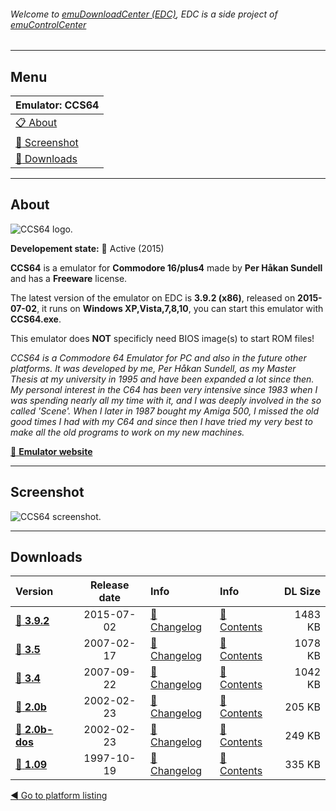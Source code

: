 ###### Welcome to [emuDownloadCenter (EDC)](https://github.com/PhoenixInteractiveNL/emuDownloadCenter/wiki/), EDC is a side project of [emuControlCenter](https://github.com/PhoenixInteractiveNL/emuControlCenter/wiki/)
***
## Menu
| **Emulator: CCS64** |
|:---------|
| [:clipboard: About](#about) |
| [:sunrise: Screenshot](#screenshot) |
| [:floppy_disk: Downloads](#downloads) |
***
## About
![](https://github.com/PhoenixInteractiveNL/emuDownloadCenter/wiki/images_emulator/ccs64_logo_200.jpg "CCS64 logo.")

**Developement state:** :large_blue_circle: Active (2015)

**CCS64** is a emulator for **Commodore 16/plus4** made by **Per Håkan Sundell** and has a **Freeware** license.

The latest version of the emulator on EDC is **3.9.2 (x86)**, released on **2015-07-02**, it runs on **Windows XP,Vista,7,8,10**, you can start this emulator with **CCS64.exe**.

This emulator does **NOT** specificly need BIOS image(s) to start ROM files!

_CCS64 is a Commodore 64 Emulator for PC and also in the future other platforms. It was developed by me, Per Håkan Sundell, as my Master Thesis at my university in 1995 and have been expanded a lot since then. My personal  interest in the C64 has been very intensive since 1983 when I was spending nearly all my time with it, and I was deeply involved in the so called 'Scene'. When I later in 1987 bought my Amiga 500, I missed the old good times I had with my C64 and since then I have tried my very best to make all the old programs to work on my new machines._

[:link: **Emulator website**](http://www.ccs64.com/)
***
## Screenshot
![](https://raw.githubusercontent.com/PhoenixInteractiveNL/emuDownloadCenter/master/hooks/ccs64/emulator_screenshot_01.jpg "CCS64 screenshot.")
***
## Downloads
| Version  | Release date  | Info       | Info       | DL Size    |
|:---------|:-------------:|:-----------|:-----------|-----------:|
| [:floppy_disk: **3.9.2**](https://github.com/PhoenixInteractiveNL/edc-repo0003/raw/master/ccs64/3.9.2.7z) | 2015-07-02 | [:page_facing_up: Changelog](https://github.com/PhoenixInteractiveNL/edc-repo0003/blob/master/ccs64/3.9.2_changelog.txt) | [:mag_right: Contents](https://github.com/PhoenixInteractiveNL/edc-repo0003/blob/master/ccs64/3.9.2_contents.txt) | 1483 KB |
| [:floppy_disk: **3.5**](https://github.com/PhoenixInteractiveNL/edc-repo0003/raw/master/ccs64/3.5.7z) | 2007-02-17 | [:page_facing_up: Changelog](https://github.com/PhoenixInteractiveNL/edc-repo0003/blob/master/ccs64/3.5_changelog.txt) | [:mag_right: Contents](https://github.com/PhoenixInteractiveNL/edc-repo0003/blob/master/ccs64/3.5_contents.txt) | 1078 KB |
| [:floppy_disk: **3.4**](https://github.com/PhoenixInteractiveNL/edc-repo0003/raw/master/ccs64/3.4.7z) | 2007-09-22 | [:page_facing_up: Changelog](https://github.com/PhoenixInteractiveNL/edc-repo0003/blob/master/ccs64/3.4_changelog.txt) | [:mag_right: Contents](https://github.com/PhoenixInteractiveNL/edc-repo0003/blob/master/ccs64/3.4_contents.txt) | 1042 KB |
| [:floppy_disk: **2.0b**](https://github.com/PhoenixInteractiveNL/edc-repo0003/raw/master/ccs64/2.0b.7z) | 2002-02-23 | [:page_facing_up: Changelog](https://github.com/PhoenixInteractiveNL/edc-repo0003/blob/master/ccs64/2.0b_changelog.txt) | [:mag_right: Contents](https://github.com/PhoenixInteractiveNL/edc-repo0003/blob/master/ccs64/2.0b_contents.txt) | 205 KB |
| [:floppy_disk: **2.0b-dos**](https://github.com/PhoenixInteractiveNL/edc-repo0003/raw/master/ccs64/2.0b-dos.7z) | 2002-02-23 | [:page_facing_up: Changelog](https://github.com/PhoenixInteractiveNL/edc-repo0003/blob/master/ccs64/2.0b-dos_changelog.txt) | [:mag_right: Contents](https://github.com/PhoenixInteractiveNL/edc-repo0003/blob/master/ccs64/2.0b-dos_contents.txt) | 249 KB |
| [:floppy_disk: **1.09**](https://github.com/PhoenixInteractiveNL/edc-repo0003/raw/master/ccs64/1.09.7z) | 1997-10-19 | [:page_facing_up: Changelog](https://github.com/PhoenixInteractiveNL/edc-repo0003/blob/master/ccs64/1.09_changelog.txt) | [:mag_right: Contents](https://github.com/PhoenixInteractiveNL/edc-repo0003/blob/master/ccs64/1.09_contents.txt) | 335 KB |

[:arrow_backward: Go to platform listing](https://github.com/PhoenixInteractiveNL/emuDownloadCenter/wiki/EDC-Platform-List)
